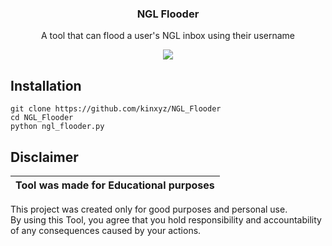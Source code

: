 <h3 align="center">   
   NGL Flooder
   </h3> 
 <p align="center"> 
 A tool that can flood a user's NGL inbox using their username
 </p> 
<p align="center">
<img src="https://media.discordapp.net/attachments/1161377735378210836/1161722275674996856/images_-_2023-10-12T014852.280.jpg?ex=6539552e&is=6526e02e&hm=7b4f5bf2d8f9850a5cefdc292acf6ca13049c379a339d526b30380ed97d25d2d&">
</p>
  
 <h2>Installation</h2> 
  
 ``` 
 git clone https://github.com/kinxyz/NGL_Flooder
 cd NGL_Flooder
 python ngl_flooder.py
 ``` 

 ## Disclaimer  
  
  |Tool was made for Educational purposes|  
  |-------------------------------------------------|  
  This project was created only for good purposes and personal use.  
  By using this Tool, you agree that you hold responsibility and accountability of any consequences caused by your actions.  
 
   
